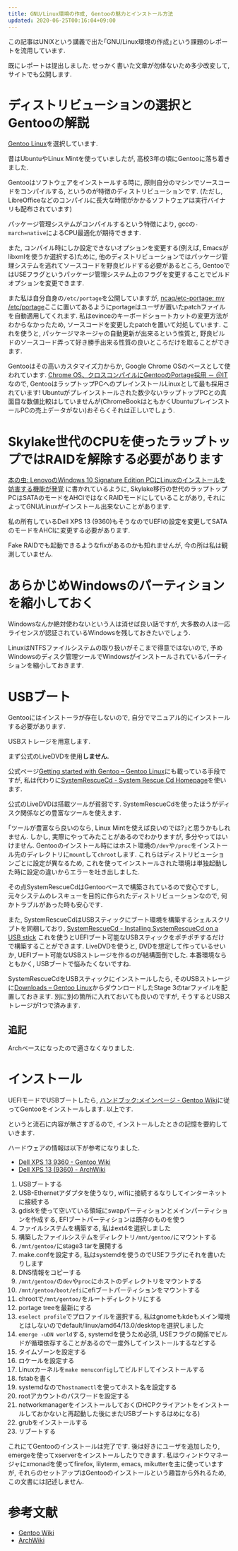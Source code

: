 ```yaml
---
title: GNU/Linux環境の作成, Gentooの魅力とインストール方法
updated: 2020-06-25T00:16:04+09:00
---
```


この記事はUNIXという講義で出た｢GNU/Linux環境の作成｣という課題のレポートを流用しています.

既にレポートは提出しました.
せっかく書いた文章が勿体ないため多少改変して,
サイトでも公開します.

# ディストリビューションの選択とGentooの解説

[Gentoo Linux](https://www.gentoo.org/)を選択しています.

昔はUbuntuやLinux Mintを使っていましたが,
高校3年の頃にGentooに落ち着きました.

Gentooはソフトウェアをインストールする時に,
原則自分のマシンでソースコードをコンパイルする,
というのが特徴のディストリビューションです.
(ただし, LibreOfficeなどのコンパイルに長大な時間がかかるソフトウェアは実行バイナリも配布されています)

パッケージ管理システムがコンパイルするという特徴により,
gccの`-march=native`によるCPU最適化が期待できます.

また,
コンパイル時にしか設定できないオプションを変更する(例えば, Emacsがlibxmlを使うか選択する)ために,
他のディストリビューションではパッケージ管理システムを逃れてソースコードを野良ビルドする必要があるところ,
GentooではUSEフラグというパッケージ管理システム上のフラグを変更することでビルドオプションを変更できます.

また私は自分自身の`/etc/portage`を公開していますが,
[ncaq/etc-portage: my /etc/portage](https://github.com/ncaq/etc-portage)ここに置いてあるようにportageはユーザが置いたpatchファイルを自動適用してくれます.
私はevinceのキーボードショートカットの変更方法がわからなかったため,
ソースコードを変更したpatchを置いて対処しています.
これを使うと,
パッケージマネージャの自動更新が出来るという性質と,
野良ビルドのソースコード弄って好き勝手出来る性質の良いところだけを取ることができます.

Gentooはその高いカスタマイズ力からか,
Google Chrome OSのベースとして使われています.
[Chrome OS、クロスコンパイルにGentooのPortage採用 － ＠IT](http://www.atmarkit.co.jp/news/201002/18/gentoo.html)
なので,
GentooはラップトップPCへのプレインストールLinuxとして最も採用されています!
Ubuntuがプレインストールされた数少ないラップトップPCとの真面目な数値比較はしていませんが(ChromeBookはともかくUbuntuプレインストールPCの売上データがない)おそらくそれは正しいでしょう.

# Skylake世代のCPUを使ったラップトップではRAIDを解除する必要があります

[本の虫: LenovoのWindows 10 Signature Edition PCにLinuxのインストールを妨害する機能が発覚](https://cpplover.blogspot.jp/2016/09/lenovowindows-10-signature-edition.html)
に書かれているように,
Skylake移行の世代のラップトップPCはSATAのモードをAHCIではなくRAIDモードにしていることがあり,
それによってGNU/Linuxがインストール出来ないことがあります.

私の所有しているDell XPS 13 (9360)もそうなのでUEFIの設定を変更してSATAのモードをAHCIに変更する必要があります.

Fake RAIDでも起動できるようなfixがあるのかも知れませんが,
今の所は私は観測していません.

# あらかじめWindowsのパーティションを縮小しておく

Windowsなんか絶対使わないという人は消せば良い話ですが,
大多数の人は一応ライセンスが認証されているWindowsを残しておきたいでしょう.

LinuxはNTFSファイルシステムの取り扱いがそこまで得意ではないので,
予めWindowsのディスク管理ツールでWindowsがインストールされているパーティションを縮小しておきます.

# USBブート

Gentooにはインストーラが存在しないので,
自分でマニュアル的にインストールする必要があります.

USBストレージを用意します.

まず公式のLiveDVDを使用**しません.**

公式ページ[Getting started with Gentoo – Gentoo Linux](https://www.gentoo.org/get-started/)にも載っている手段ですが,
私は代わりに[SystemRescueCd - System Rescue Cd Homepage](http://www.system-rescue-cd.org/)を使います.

公式のLiveDVDは搭載ツールが貧弱です.
SystemRescueCdを使ったほうがディスク関係などの豊富なツールを使えます.

｢ツールが豊富なら良いのなら,
Linux Mintを使えば良いのでは?｣と思うかもしれません.
しかし,
実際にやってみたことがあるのでわかりますが,
多分やってはいけません.
Gentooのインストール時にはホスト環境の`/dev`や`/proc`をインストール先のディレクトリに`mount`して`chroot`します.
これらはディストリビューションごとに設定が異なるため,
これを使ってインストールされた環境は単独起動した時に設定の違いからエラーを吐き出しました.

その点SystemRescueCdはGentooベースで構築されているので安心ですし,
元々システムのレスキューを目的に作られたディストリビューションなので,
何かトラブルがあった時も安心です.

また,
SystemRescueCdはUSBスティックにブート環境を構築するシェルスクリプトを同梱しており,
[SystemRescueCd - Installing SystemRescueCd on a USB stick](http://www.system-rescue-cd.org/Installing-SystemRescueCd-on-a-USB-stick/)
これを使うとUEFIブート可能なUSBスティックをポチポチするだけで構築することができます.
LiveDVDを使うと,
DVDを想定して作っているせいか,
UEFIブート可能なUSBストレージを作るのが結構面倒でした.
本番環境ならともかく,
USBブートで悩みたくないですね.

SystemRescueCdをUSBスティックにインストールしたら,
そのUSBストレージに[Downloads – Gentoo Linux](https://www.gentoo.org/downloads/)からダウンロードしたStage 3のtarファイルを配置しておきます.
別に別の箇所に入れておいても良いのですが,
そうするとUSBストレージが1つで済みます.


## 追記

Archベースになったので適さなくなりました.

# インストール

UEFIモードでUSBブートしたら,
[ハンドブック:メインページ - Gentoo Wiki](https://wiki.gentoo.org/wiki/Handbook:Main_Page/ja)に従ってGentooをインストールします.
以上です.

というと流石に内容が無さすぎるので,
インストールしたときの記憶を要約していきます.

ハードウェアの情報は以下が参考になりました.

* [Dell XPS 13 9360 - Gentoo Wiki](https://wiki.gentoo.org/wiki/Dell_XPS_13_9360)
* [Dell XPS 13 (9360) - ArchWiki](https://wiki.archlinux.jp/index.php/Dell_XPS_13_(9360))

1. USBブートする
1. USB-Ethernetアダプタを使うなり, wifiに接続するなりしてインターネットに接続する
1. gdiskを使って空いている領域にswapパーティションとメインパーティションを作成する, EFIブートパーティションは既存のものを使う
1. ファイルシステムを構築する, 私はext4を選択しました
1. 構築したファイルシステムをディレクトリ`/mnt/gentoo/`にマウントする
1. `/mnt/gentoo/`にstage3 tarを展開する
1. make.confを設定する, 私はsystemdを使うのでUSEフラグにそれを書いたりします
1. DNS情報をコピーする
1. `/mnt/gentoo/`の`dev`や`proc`にホストのディレクトリをマウントする
1. `/mnt/gentoo/boot/efi`にefiブートパーティションをマウントする
1. chrootで`/mnt/gentoo/`をルートディレクトリにする
1. portage treeを最新にする
1. `eselect profile`でプロファイルを選択する, 私はgnomeもkdeもメイン環境とはしないのでdefault/linux/amd64/13.0/desktopを選択しました
1. `emerge -uDN world`する, systemdを使うため必須, USEフラグの関係でビルドが循環依存することがあるので一度外してインストールするなどする
1. タイムゾーンを設定する
1. ロケールを設定する
1. Linuxカーネルを`make menuconfig`してビルドしてインストールする
1. fstabを書く
1. systemdなので`hostnamectl`を使ってホスト名を設定する
1. rootアカウントのパスワードを設定する
1. networkmanagerをインストールしておく(DHCPクライアントをインストールしておかないと再起動した後にまたUSBブートするはめになる)
1. grubをインストールする
1. リブートする

これにてGentooのインストールは完了です.
後は好きにユーザを追加したり,
emergeを使ってxserverをインストールしたりできます.
私はウィンドウマネージャにxmonadを使ってfirefox, lilyterm, emacs, mikutterを主に使っていますが,
それらのセットアップはGentooのインストールという趣旨から外れるため,
この文書には記述しません.

# 参考文献

* [Gentoo Wiki](https://wiki.gentoo.org/wiki/Main_Page)
* [ArchWiki](https://wiki.archlinux.org/)
